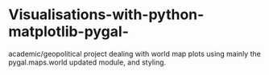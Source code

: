 # Visualisations-with-python-matplotlib-pygal-
academic/geopolitical project dealing with world map plots using mainly the pygal.maps.world updated module, and styling.
